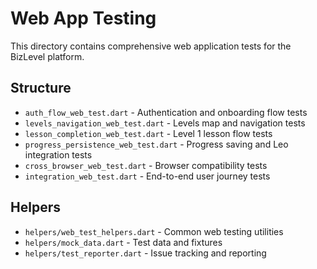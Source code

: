 # Web App Testing

This directory contains comprehensive web application tests for the BizLevel platform.

## Structure

- `auth_flow_web_test.dart` - Authentication and onboarding flow tests
- `levels_navigation_web_test.dart` - Levels map and navigation tests
- `lesson_completion_web_test.dart` - Level 1 lesson flow tests
- `progress_persistence_web_test.dart` - Progress saving and Leo integration tests
- `cross_browser_web_test.dart` - Browser compatibility tests
- `integration_web_test.dart` - End-to-end user journey tests

## Helpers

- `helpers/web_test_helpers.dart` - Common web testing utilities
- `helpers/mock_data.dart` - Test data and fixtures
- `helpers/test_reporter.dart` - Issue tracking and reporting